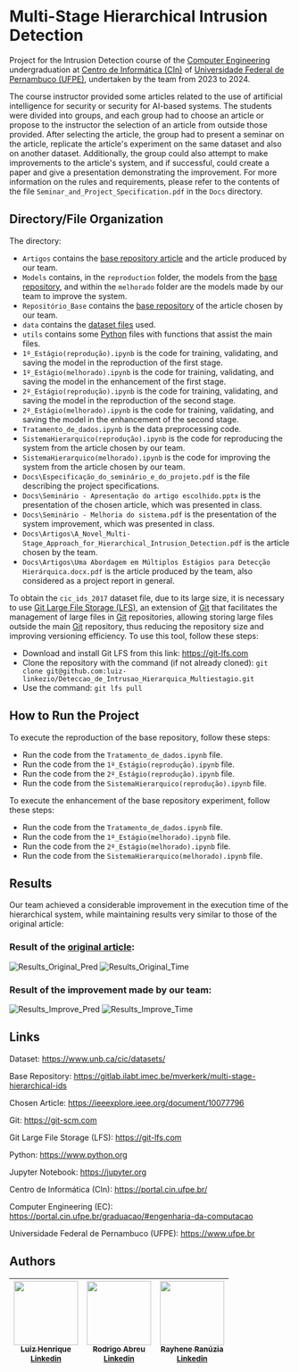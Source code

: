 # Multi-Stage Hierarchical Intrusion Detection

Project for the Intrusion Detection course of the [Computer Engineering](https://portal.cin.ufpe.br/graduacao/#engenharia-da-computacao) undergraduation at [Centro de Informática (CIn)](https://portal.cin.ufpe.br/) of [Universidade Federal de Pernambuco (UFPE)](https://www.ufpe.br/), undertaken by the team from 2023 to 2024.

The course instructor provided some articles related to the use of artificial intelligence for security or security for AI-based systems. The students were divided into groups, and each group had to choose an article or propose to the instructor the selection of an article from outside those provided. After selecting the article, the group had to present a seminar on the article, replicate the article's experiment on the same dataset and also on another dataset. Additionally, the group could also attempt to make improvements to the article's system, and if successful, could create a paper and give a presentation demonstrating the improvement. For more information on the rules and requirements, please refer to the contents of the file `Seminar_and_Project_Specification.pdf` in the `Docs` directory.

## Directory/File Organization

The directory:
 - `Artigos` contains the [base repository article](https://ieeexplore.ieee.org/document/10077796) and the article produced by our team.
 - `Models` contains, in the `reproduction` folder, the models from the [base repository](https://gitlab.ilabt.imec.be/mverkerk/multi-stage-hierarchical-ids), and within the `melhorado` folder are the models made by our team to improve the system.
 - `Repositório_Base` contains the [base repository](https://gitlab.ilabt.imec.be/mverkerk/multi-stage-hierarchical-ids) of the article chosen by our team.
 - `data` contains the [dataset files](https://www.unb.ca/cic/datasets/) used.
 - `utils` contains some [Python](https://www.python.org) files with functions that assist the main files.
 - `1º_Estágio(reprodução).ipynb` is the code for training, validating, and saving the model in the reproduction of the first stage.
 - `1º_Estágio(melhorado).ipynb` is the code for training, validating, and saving the model in the enhancement of the first stage.
 - `2º_Estágio(reprodução).ipynb` is the code for training, validating, and saving the model in the reproduction of the second stage.
 - `2º_Estágio(melhorado).ipynb` is the code for training, validating, and saving the model in the enhancement of the second stage.
 - `Tratamento_de_dados.ipynb` is the data preprocessing code.
 - `SistemaHierarquico(reprodução).ipynb` is the code for reproducing the system from the article chosen by our team.
 - `SistemaHierarquico(melhorado).ipynb` is the code for improving the system from the article chosen by our team.
 - `Docs\Especificação_do_seminário_e_do_projeto.pdf` is the file describing the project specifications.
 - `Docs\Seminário - Apresentação do artigo escolhido.pptx` is the presentation of the chosen article, which was presented in class.
 - `Docs\Seminário - Melhoria do sistema.pdf` is the presentation of the system improvement, which was presented in class.
 - `Docs\Artigos\A_Novel_Multi-Stage_Approach_for_Hierarchical_Intrusion_Detection.pdf` is the article chosen by the team.
 - `Docs\Artigos\Uma Abordagem em Múltiplos Estágios para Detecção Hierárquica.docx.pdf` is the article produced by the team, also considered as a project report in general.

To obtain the `cic_ids_2017` dataset file, due to its large size, it is necessary to use [Git Large File Storage (LFS)](https://git-lfs.com), an extension of [Git](https://git-scm.com) that facilitates the management of large files in [Git](https://git-scm.com) repositories, allowing storing large files outside the main [Git](https://git-scm.com) repository, thus reducing the repository size and improving versioning efficiency. To use this tool, follow these steps:
- Download and install Git LFS from this link: https://git-lfs.com
- Clone the repository with the command (if not already cloned): `git clone git@github.com:luiz-linkezio/Deteccao_de_Intrusao_Hierarquica_Multiestagio.git`
- Use the command: `git lfs pull`

## How to Run the Project

To execute the reproduction of the base repository, follow these steps:
- Run the code from the `Tratamento_de_dados.ipynb` file.
- Run the code from the `1º_Estágio(reprodução).ipynb` file.
- Run the code from the `2º_Estágio(reprodução).ipynb` file.
- Run the code from the `SistemaHierarquico(reprodução).ipynb` file.

To execute the enhancement of the base repository experiment, follow these steps:
- Run the code from the `Tratamento_de_dados.ipynb` file.
- Run the code from the `1º_Estágio(melhorado).ipynb` file.
- Run the code from the `2º_Estágio(melhorado).ipynb` file.
- Run the code from the `SistemaHierarquico(melhorado).ipynb` file.

## Results

Our team achieved a considerable improvement in the execution time of the hierarchical system, while maintaining results very similar to those of the original article:

### Result of the [original article](https://ieeexplore.ieee.org/document/10077796):
![Results_Original_Pred](https://github.com/luiz-linkezio/Deteccao_de_Intrusao_Hierarquica_Multiestagio/assets/125787137/4c17f40c-60aa-4cb0-a567-38e5e62f49ea)
![Results_Original_Time](https://github.com/luiz-linkezio/Deteccao_de_Intrusao_Hierarquica_Multiestagio/assets/125787137/98dcf131-1e44-4ab3-8472-c1be621f8639)

### Result of the improvement made by our team:
![Results_Improve_Pred](https://github.com/luiz-linkezio/Deteccao_de_Intrusao_Hierarquica_Multiestagio/assets/125787137/1793fad0-ffdc-49da-a97c-06bc24590e24)
![Results_Improve_Time](https://github.com/luiz-linkezio/Deteccao_de_Intrusao_Hierarquica_Multiestagio/assets/125787137/4a2e24dc-5ff0-41ad-9d49-d8177cb6814e)

## Links

Dataset: https://www.unb.ca/cic/datasets/

Base Repository: https://gitlab.ilabt.imec.be/mverkerk/multi-stage-hierarchical-ids

Chosen Article: https://ieeexplore.ieee.org/document/10077796

Git: https://git-scm.com

Git Large File Storage (LFS): https://git-lfs.com

Python: https://www.python.org

Jupyter Notebook: https://jupyter.org

Centro de Informática (CIn): https://portal.cin.ufpe.br/

Computer Engineering (EC): https://portal.cin.ufpe.br/graduacao/#engenharia-da-computacao

Universidade Federal de Pernambuco (UFPE): https://www.ufpe.br

## Authors

| [<img src="https://github.com/luiz-linkezio.png" width=115><br><sub>Luiz Henrique</sub><br>](https://github.com/luiz-linkezio) <sub>[Linkedin](https://www.linkedin.com/in/lhbas/)</sub> | [<img src="https://github.com/Raafm.png" width=115><br><sub>Rodrigo Abreu</sub><br>](https://github.com/Raafm) <sub>[Linkedin](https://www.linkedin.com/in/rodrigo-abreu-/)</sub> | [<img src="https://github.com/Rayhene.png" width=115><br><sub>Rayhene Ranúzia</sub><br>](https://github.com/Rayhene) <sub>[Linkedin](https://www.linkedin.com/in/rayhene/)</sub> |
| :-----------------------------------------------------------------------------------------------------------------------------------------------------------------------------------------------------------------------------------------------------------------------------------------------------------------------------------------------------: | :-----------------------------------------------------------------------------------------------------------------------------------------------------------------------------------------------------------------------------------------------------------------------------------------------------------------------------------------------------------: | :-----------------------------------------------------------------------------------------------------------------------------------------------------------------------------------------------------------------------------------------------------------------------------------------------------------------------------------------------------------: |
